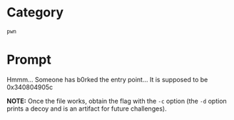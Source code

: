 # Category

`pwn`

# Prompt

Hmmm... Someone has b0rked the entry point... It is supposed to be 0x340804905c

**NOTE:** Once the file works, obtain the flag with the `-c` option (the `-d` option prints a decoy and is an artifact for future challenges).
